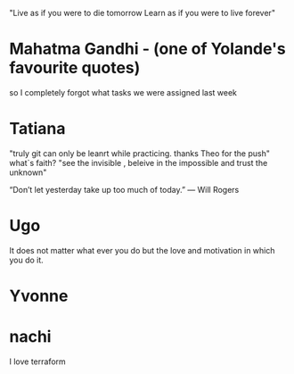 "Live as if you were to die tomorrow
Learn as if you were to live forever"
# Mahatma Gandhi - (one of Yolande's favourite quotes)

so I completely forgot what tasks we were assigned last week
# Tatiana

"truly git can only be leanrt while practicing. thanks Theo for the push" 
what`s faith? "see the invisible , beleive in the impossible and trust the unknown"

“Don’t let yesterday take up too much of today.” — Will Rogers
# Ugo

It does not matter what ever you do but the love and motivation in which you do it.
# Yvonne
 #  nachi 
  I love terraform